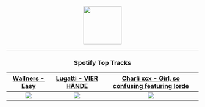 <p align="center">
  <a href="https://www.tobiasmichael.de">
    <img src="https://tobiasmichael.de/assets/logo.gif" width="100" height="100"/>
  </a>
</p>

---

<h3 align="center">Spotify Top Tracks</h3>

[Wallners - Easy](https://open.spotify.com/track/64HY4jt9yI67KY8hEXucZi)|[Lugatti - VIER HÄNDE](https://open.spotify.com/track/3VvJRG9j9SMwDUnjSeU1ti)|[Charli xcx - Girl, so confusing featuring lorde](https://open.spotify.com/track/7srqyRb5plksW5k65itXDB)
:---:|:----:|:----:
<img src="https://i.scdn.co/image/ab67616d00001e022cc7ff5743ad4c74479d9656"/>|<img src="https://i.scdn.co/image/ab67616d00001e026c7251feda5d801343c5844a"/>|<img src="https://i.scdn.co/image/ab67616d00001e0255a1e72ba425c60a02a9bb47"/>